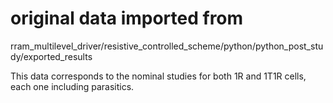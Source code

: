 # original data imported from
rram_multilevel_driver/resistive_controlled_scheme/python/python_post_study/exported_results

This data corresponds to the nominal studies for both 1R and 1T1R cells, 
each one including parasitics.
